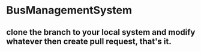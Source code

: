 # BusManagementSystem

## clone the branch to your local system and modify whatever then create pull request, that's it.
